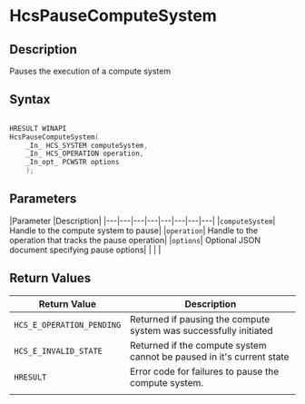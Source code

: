 # HcsPauseComputeSystem

## Description

Pauses the execution of a compute system

## Syntax

```cpp

HRESULT WINAPI
HcsPauseComputeSystem(
    _In_ HCS_SYSTEM computeSystem,
    _In_ HCS_OPERATION operation,
    _In_opt_ PCWSTR options
    );
```

## Parameters

|Parameter     |Description|
|---|---|---|---|---|---|---|---|
|`computeSystem`| Handle to the compute system to pause|
|`operation`| Handle to the operation that tracks the pause operation|
|`options`| Optional JSON document specifying pause options|
|    |    |

## Return Values

|Return Value | Description|
|---|---|
|`HCS_E_OPERATION_PENDING`|Returned if pausing the compute system was successfully initiated|
|`HCS_E_INVALID_STATE`|Returned if the compute system cannot be paused in it's current state|
|`HRESULT`|Error code for failures to pause the compute system.|
|     |     |
